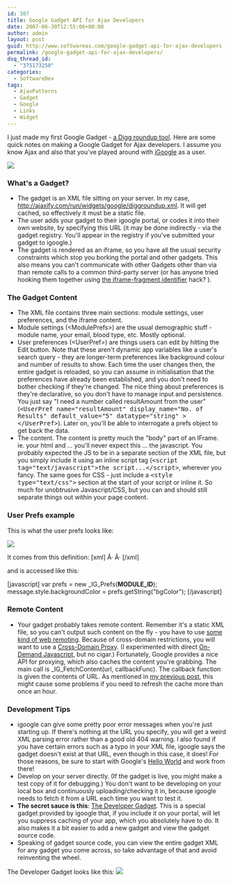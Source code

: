 ```yaml
---
id: 387
title: Google Gadget API for Ajax Developers
date: 2007-06-30T12:55:06+00:00
author: admin
layout: post
guid: http://www.softwareas.com/google-gadget-api-for-ajax-developers
permalink: /google-gadget-api-for-ajax-developers/
dsq_thread_id:
  - "375173250"
categories:
  - SoftwareDev
tags:
  - AjaxPatterns
  - Gadget
  - Google
  - Links
  - Widget
---
```

I just made my first Google Gadget - <a href="http://ajaxify.com/run/widgets/google/">a Digg roundup tool</a>. Here are some quick notes on making a Google Gadget for Ajax developers. I assume you know Ajax and also that you've played around with <a href="http://google.com/ig">iGoogle</a> as a user.

<a href="http://ajaxify.com/run/widgets/google/"><img src="http://ajaxian.com/wp-content/images/diggroundup.png"></a>

<h3>What's a Gadget?</h3>
<ul>
  <li>The gadget is an XML file sitting on your server. In my case, <a href="http://ajaxify.com/run/widgets/google/diggroundup.xml">http://ajaxify.com/run/widgets/google/diggroundup.xml</a>. It will get cached, so effectively it must be a static file.</li>
  <li>The user adds your gadget to their igoogle portal, or codes it into their own website, by specifying this URL (it may be done indirectly - via the gadget registry. You'll appear in the registry if you've submitted your gadget to igoogle.)</li>
  <li>The gadget is rendered as an iframe, so you have all the usual security constraints which stop you borking the portal and other gadgets. This also means you can't communicate with other Gadgets other than via than remote calls to a common third-party server (or has anyone tried hooking them together using <a href="http://tagneto.blogspot.com/2006/06/cross-domain-frame-communication-with.html">the iframe-fragment identifier</a> hack? ).
</ul>

<h3>The Gadget Content</h3>
<ul>
  <li>The XML file contains three main sections: module settings, user preferences, and the iframe content.</li>
  <li>Module settings (&lt;ModulePrefs&gt;) are the usual demographic stuff - module name, your email, blood type, etc. Mostly optional.</li>
  <li>User preferences (&lt;UserPref&gt;) are things users can edit by hitting the Edit button. Note that these aren't dynamic app variables like a user's search query - they are longer-term preferences like background colour and number of results to show. Each time the user changes then, the entire gadget is reloaded, so you can assume in initialisation that the preferences have already been established, and you don't need to bother checking if they're changed. The nice thing about preferences is they're declarative, so you don't have to manage input and persistence. You just say "I need a number called resultAmount from the user" (<tt>&lt;UserPref name="resultAmount" display_name="No. of Results" default_value="5" datatype="string" &gt;&lt;/UserPref&gt;</tt>). Later on, you'll be able to interrogate a prefs object to get back the data.</li>
  <li>The content. The content is pretty much the "body" part of an IFrame. ie. your html and ... you'll never expect this ... the javascript. You probably expected the JS to be in a separate section of the XML file, but you simply include it using an inline script tag (<tt>&lt;script tag="text/javascript"&gt;the script...&lt;/script&gt;</tt>, wherever you fancy. The same goes for CSS - just include a <tt>&lt;style type="text/css"&gt;</tt> section at the start of your script or inline it. So much for unobtrusive Javascript/CSS, but you can and should still separate things out within your page content.</li>
</ul>

<h3>User Prefs example</h3>

This is what the user prefs looks like:

<img src="http://img261.imageshack.us/img261/1238/userprefssk8.png">

It comes from this definition:
[xml]
   <UserPref name="bgColor" display_name="Background Color:" default_value="White" datatype="enum" >
        <EnumValue value="White" />
        <EnumValue value="Pink" />
        <EnumValue value="Aqua" />
        <EnumValue value="Lime" />
        <EnumValue value="Yellow" />Â·
        <EnumValue value="Orange" />
        <EnumValue value="Black" />
    </UserPref>
   <UserPref name="container" display_name="Story Type:" default_value="" datatype="enum" >
        <EnumValue value="" display_value="All" />
        <EnumValue value="technology" display_value="Technology" />
        <EnumValue value="science" display_value="Science" />
        <EnumValue value="world_business" display_value="World Business" />
        <EnumValue value="sports" display_value="Sports" />
        <EnumValue value="entertainment" display_value="Entertainment" />Â·
        <EnumValue value="gaming" display_value="Gaming" />
    </UserPref>
   <UserPref name="storyAmount" display_name="No. of Stories:" default_value="5" datatype="string" >
   </UserPref>
   <UserPref name="popularOnly" display_name="Popular Only?" default_value="true" datatype="bool" >
   </UserPref>
[/xml]

and is accessed like this:

[javascript]
var prefs = new _IG_Prefs(__MODULE_ID__);
message.style.backgroundColor = prefs.getString("bgColor");
[/javascript]

<h3>Remote Content</h3>
<ul>
<li>Your gadget probably takes remote content. Remember it's a static XML file, so you can't output such content on the fly - you have to use <a href="http://ajaxpatterns.org/XMLHttpRequest_Call">some kind of web remoting</a>. Because of cross-domain restrictions, you will want to use a <a href="http://ajaxpatterns.org/Cross-Domain_Proxy">Cross-Domain Proxy</a>. (I experimented with direct <A href="http://ajaxpatterns.org/On-Demand_Javascript">On-Demand Javascript</a>, but no cigar.) Fortunately, Google provides a nice API for proxying, which also caches the content you're grabbing. The main call is _IG_FetchContent(url, callbackFunc). The callback function is given the contents of URL. As mentioned in <a href="http://www.softwareas.com/digg-api-cant-bust-the-cache">my previous post</a>, this might cause some problems if you need to refresh the cache more than once an hour.</li>
</ul>

<h3>Development Tips</h3>
<ul>
<li>igoogle can give some pretty poor error messages when you're just starting up. If there's nothing at the URL you specify, you will get a weird XML parsing error rather than a good old 404 warning. I also found if you have certain errors such as a typo in your XML file, igoogle says the gadget doesn't exist at that URL, even though in this case, it does! For those reasons, be sure to start with Google's <a href="http://www.google.com/apis/gadgets/gs.html#Hello_World">Hello World</a> and work from there!</li>
<li>Develop on your server directly. (If the gadget is live, you might make a test copy of it for debugging.) You don't want to be developing on your local box and continuously uploading/checking it in, because igoogle needs to fetch it from a URL each time you want to test it.</li>
<li><strong>The secret sauce is this</strong>: <a href="http://www.google.com/apis/gadgets/tools.html#Dev_Gadget">The Developer Gadget</a>. This is a special gadget provided by igoogle that, if you include it on your portal, will let you suppress caching of your app, which you absolutely have to do. It also makes it a bit easier to add a new gadget and view the gadget source code.</li>
<li>Speaking of gadget source code, you can view the entire gadget XML for any gadget you come across, so take advantage of that and avoid reinventing the wheel.</li>
</ul>

The Developer Gadget looks like this:
<img src="http://img165.imageshack.us/img165/7013/devgadgetyd8.png"><!--802ef684e65726e1dbb86668e8f64ccf-->